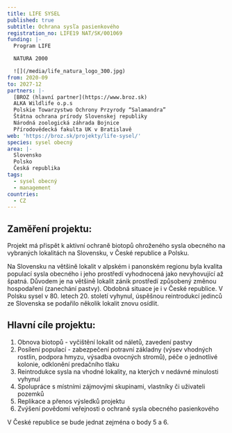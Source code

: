 ```yaml
---
title: LIFE SYSEL
published: true
subtitle: Ochrana sysľa pasienkového
registration_no: LIFE19 NAT/SK/001069
funding: |-
  Program LIFE

  NATURA 2000

  ![](/media/life_natura_logo_300.jpg)
from: 2020-09
to: 2027-12
partners: |-
  [BROZ (hlavní partner](https://www.broz.sk)
  ALKA Wildlife o.p.s
  Polskie Towarzystwo Ochrony Przyrody “Salamandra”
  Štátna ochrana prírody Slovenskej republiky
  Národná zoologická záhrada Bojnice
  Přírodovědecká fakulta UK v Bratislavě
web: 'https://broz.sk/projekty/life-sysel/'
species: sysel obecný
area: |-
  Slovensko 
  Polsko
  Česká republika
tags:
  - sysel obecný
  - management
countries:
  - CZ
---
```

## Zaměření projektu:

Projekt má přispět k aktivní ochraně biotopů ohroženého sysla obecného na vybraných lokalitách na Slovensku, v České republice a Polsku. 

Na Slovensku na většině lokalit v alpském i panonském regionu byla kvalita populací sysla obecného i jeho prostředí vyhodnocená jako nevyhovující až špatná. Důvodem je na většině lokalit zánik prostředí způsobený změnou hospodaření (zanechání pastvy). Obdobná situace je i v České republice. V Polsku sysel v 80. letech 20. století vyhynul, úspěšnou reintrodukcí jedinců ze Slovenska se podařilo několik lokalit znovu osídlit.

## Hlavní cíle projektu:

1. Obnova biotopů - vyčištění lokalit od náletů, zavedení pastvy
2. Posílení populací - zabezpečení potravní základny (výsev vhodných rostlin, podpora hmyzu, výsadba ovocných stromů), péče o jednotlivé kolonie, odklonění predačního tlaku
3. Reintrodukce sysla na vhodné lokality, na kterých v nedávné minulosti vyhynul
4. Spolupráce s místními zájmovými skupinami, vlastníky či uživateli pozemků
5. Replikace a přenos výsledků projektu
6. Zvýšení povědomí veřejnosti o ochraně sysla obecného pasienkového

V České republice se bude jednat zejména o body 5 a 6.
